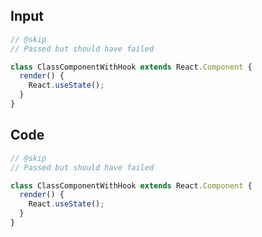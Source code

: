
## Input

```javascript
// @skip
// Passed but should have failed

class ClassComponentWithHook extends React.Component {
  render() {
    React.useState();
  }
}

```

## Code

```javascript
// @skip
// Passed but should have failed

class ClassComponentWithHook extends React.Component {
  render() {
    React.useState();
  }
}

```
      